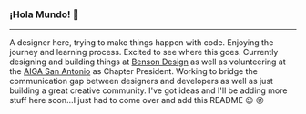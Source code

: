 ### ¡Hola Mundo! 👋
---------
A designer here, trying to make things happen with code. Enjoying the journey and learning process. Excited to see where this goes. Currently designing and building things at [Benson Design](http://bensondesign.com/) as well as volunteering at the [AIGA San Antonio](https://sanantonio.aiga.org/) as Chapter President. Working to bridge the communication gap between designers and developers as well as just building a great creative community. I've got ideas and I'll be adding more stuff here soon…I just had to come over and add this README 😉 😜

<!--
**ximenavf92/ximenavf92** is a ✨ _special_ ✨ repository because its `README.md` (this file) appears on your GitHub profile.

Here are some ideas to get you started:

- 🔭 I’m currently working on ...
- 🌱 I’m currently learning ...
- 👯 I’m looking to collaborate on ...
- 🤔 I’m looking for help with ...
- 💬 Ask me about ...
- 📫 How to reach me: ...
- 😄 Pronouns: ...
- ⚡ Fun fact: ...
-->
